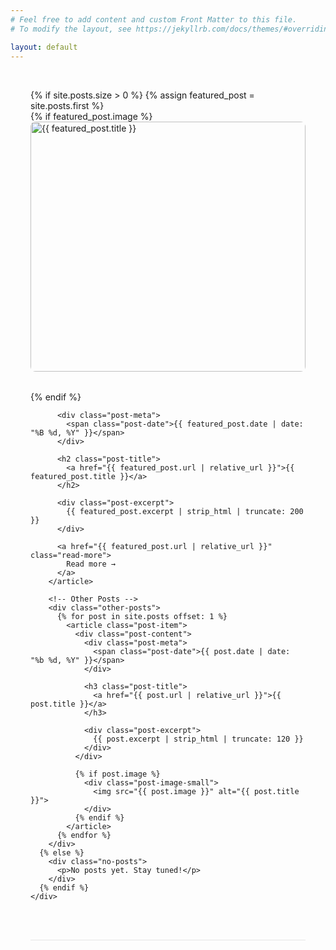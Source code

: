 ```yaml
---
# Feel free to add content and custom Front Matter to this file.
# To modify the layout, see https://jekyllrb.com/docs/themes/#overriding-theme-defaults

layout: default
---
```


<div class="home">
  <!-- Posts Section -->
  <section class="posts-section">
    <div class="main-posts">
      {% if site.posts.size > 0 %}
        <!-- Featured Post -->
        {% assign featured_post = site.posts.first %}
        <article class="featured-post">
          {% if featured_post.image %}
            <img src="{{ featured_post.image }}" alt="{{ featured_post.title }}" class="post-image">
          {% endif %}
          
          <div class="post-meta">
            <span class="post-date">{{ featured_post.date | date: "%B %d, %Y" }}</span>
          </div>
          
          <h2 class="post-title">
            <a href="{{ featured_post.url | relative_url }}">{{ featured_post.title }}</a>
          </h2>
          
          <div class="post-excerpt">
            {{ featured_post.excerpt | strip_html | truncate: 200 }}
          </div>
          
          <a href="{{ featured_post.url | relative_url }}" class="read-more">
            Read more →
          </a>
        </article>

        <!-- Other Posts -->
        <div class="other-posts">
          {% for post in site.posts offset: 1 %}
            <article class="post-item">
              <div class="post-content">
                <div class="post-meta">
                  <span class="post-date">{{ post.date | date: "%b %d, %Y" }}</span>
                </div>
                
                <h3 class="post-title">
                  <a href="{{ post.url | relative_url }}">{{ post.title }}</a>
                </h3>
                
                <div class="post-excerpt">
                  {{ post.excerpt | strip_html | truncate: 120 }}
                </div>
              </div>
              
              {% if post.image %}
                <div class="post-image-small">
                  <img src="{{ post.image }}" alt="{{ post.title }}">
                </div>
              {% endif %}
            </article>
          {% endfor %}
        </div>
      {% else %}
        <div class="no-posts">
          <p>No posts yet. Stay tuned!</p>
        </div>
      {% endif %}
    </div>
  </section>
</div>

<style>
/* 調整首頁間距 */
.home {
  padding: 2rem 0;
}

/* 調整佈局為單欄式 */
.posts-section {
  max-width: 800px;
  margin: 0 auto;
  padding: 0 2rem;
}

.main-posts {
  width: 100%;
}

.featured-post {
  margin-bottom: 4rem;
  padding-bottom: 3rem;
  border-bottom: 1px solid #e6e6e6;
}

.featured-post .post-image {
  width: 100%;
  height: 400px;
  object-fit: cover;
  border-radius: 8px;
  margin-bottom: 2rem;
}

.featured-post .post-meta {
  color: #757575;
  font-size: 0.9rem;
  margin-bottom: 1rem;
}

.featured-post .post-title {
  font-size: 2.5rem;
  font-weight: 700;
  line-height: 1.2;
  margin-bottom: 1rem;
}

.featured-post .post-title a {
  color: #292929;
  text-decoration: none;
  font-family: "Merriweather", Georgia, serif;
}

.featured-post .post-title a:hover {
  color: #1a8917;
}

.featured-post .post-excerpt {
  font-size: 1.1rem;
  color: #757575;
  line-height: 1.6;
  margin-bottom: 2rem;
}

.featured-post .read-more {
  color: #84B067;
  text-decoration: none;
  font-weight: 500;
  font-size: 0.9rem;
}

.featured-post .read-more:hover {
  text-decoration: underline;
}

.other-posts .post-item {
  display: flex;
  gap: 2rem;
  margin-bottom: 2.5rem;
  padding-bottom: 2rem;
  border-bottom: 1px solid #e6e6e6;
}

.other-posts .post-item:last-child {
  border-bottom: none;
}

.other-posts .post-content {
  flex: 2;
}

.other-posts .post-image-small {
  flex: 1;
  max-width: 200px;
}

.other-posts .post-image-small img {
  width: 100%;
  height: 120px;
  object-fit: cover;
  border-radius: 4px;
}

.other-posts .post-meta {
  color: #757575;
  font-size: 0.85rem;
  margin-bottom: 0.5rem;
}

.other-posts .post-title {
  font-size: 1.25rem;
  font-weight: 700;
  line-height: 1.3;
  margin-bottom: 0.5rem;
}

.other-posts .post-title a {
  color: #292929;
  text-decoration: none;
}

.other-posts .post-title a:hover {
  color: #1a8917;
}

.other-posts .post-excerpt {
  color: #757575;
  font-size: 0.95rem;
  line-height: 1.5;
}

.no-posts {
  text-align: center;
  padding: 4rem 2rem;
  color: #757575;
  font-style: italic;
}

/* 響應式設計 */
@media (max-width: 768px) {
  .posts-section {
    padding: 0 1rem;
  }
  
  .featured-post .post-title {
    font-size: 2rem;
  }
  
  .featured-post .post-image {
    height: 250px;
  }
  
  .other-posts .post-item {
    flex-direction: column;
    gap: 1rem;
  }
  
  .other-posts .post-image-small {
    max-width: 100%;
  }
  
  .other-posts .post-image-small img {
    height: 200px;
  }
}
</style>
